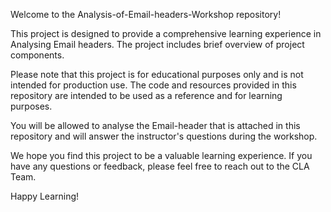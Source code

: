 Welcome to the Analysis-of-Email-headers-Workshop repository!

This project is designed to provide a comprehensive learning experience in Analysing Email headers. The project includes brief overview of project components.

Please note that this project is for educational purposes only and is not intended for production use. The code and resources provided in this repository are intended to be used as a reference and for learning purposes.

You will be allowed to analyse the Email-header that is attached in this repository and will answer the instructor's questions during the workshop.

We hope you find this project to be a valuable learning experience. If you have any questions or feedback, please feel free to reach out to the CLA Team.

Happy Learning!
